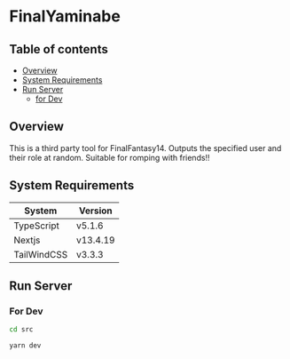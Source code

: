 # FinalYaminabe

## Table of contents

- [Overview](#overview)
- [System Requirements](#system-requirements)
- [Run Server](#run-server)
  - [for Dev](#for-dev)

## Overview

This is a third party tool for FinalFantasy14.
Outputs the specified user and their role at random.
Suitable for romping with friends!!

## System Requirements

| System | Version |
| ------ | ------- |
| TypeScript | v5.1.6 |
| Nextjs | v13.4.19 |
| TailWindCSS | v3.3.3 |

## Run Server

### For Dev
```bash
cd src

yarn dev
```
